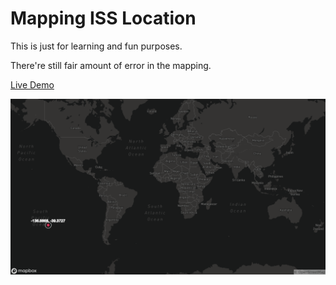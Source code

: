 # Mapping ISS Location

This is just for learning and fun purposes. 

There're still fair amount of error in the mapping.

[Live Demo](https://adityathebe.github.io/iss_map/)

![Screenshot](iss_map.png "Screenshot")
